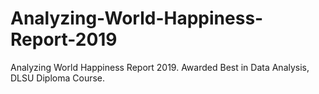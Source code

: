 # Analyzing-World-Happiness-Report-2019
Analyzing World Happiness Report 2019. Awarded Best in Data Analysis, DLSU Diploma Course.
